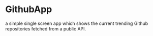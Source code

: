 # GithubApp
a simple single screen app which shows the current trending Github repositories fetched from a public API.
